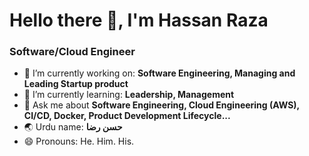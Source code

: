 # Hello there 👋, I'm Hassan Raza

### Software/Cloud Engineer

- 🔭 I’m currently working on: __Software Engineering, Managing and Leading Startup product__ 
- 🌱 I’m currently learning: __Leadership, Management__
- 💬 Ask me about __Software Engineering, Cloud Engineering (AWS), CI/CD, Docker, Product Development Lifecycle...__
- 🌏 Urdu name: __حسن رضا__
- 😄 Pronouns: He. Him. His.

<br/>
